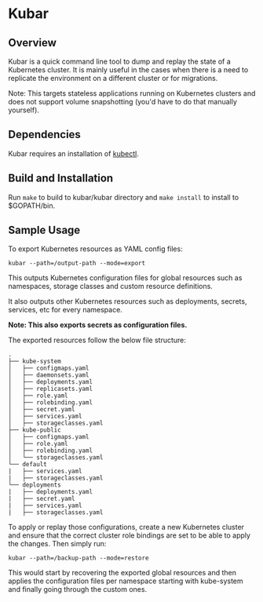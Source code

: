 # Kubar

## Overview

Kubar is a quick command line tool to dump and replay the state of a Kubernetes cluster. It is mainly useful in the cases when there is a need to replicate the environment on a different cluster or for migrations.

Note: This targets stateless applications running on Kubernetes clusters and does not support volume snapshotting (you'd have to do that manually yourself).

## Dependencies
Kubar requires an installation of [kubectl](https://kubernetes.io/docs/tasks/tools/install-kubectl/).

## Build and Installation

Run `make` to build to kubar/kubar directory and `make install` to install to $GOPATH/bin.

## Sample Usage

To export Kubernetes resources as YAML config files:

```
kubar --path=/output-path --mode=export
```

This outputs Kubernetes configuration files for global resources such as namespaces, storage classes and custom resource definitions.

It also outputs other Kubernetes resources such as deployments, secrets, services, etc for every namespace.

**Note: This also exports secrets as configuration files.**


The exported resources follow the below file structure:

```
.
├── kube-system
│   ├── configmaps.yaml
│   ├── daemonsets.yaml
│   ├── deployments.yaml
│   ├── replicasets.yaml
│   ├── role.yaml
│   ├── rolebinding.yaml
│   ├── secret.yaml
│   ├── services.yaml
│   ├── storageclasses.yaml
├── kube-public
│   ├── configmaps.yaml
│   ├── role.yaml
│   ├── rolebinding.yaml
│   └── storageclasses.yaml
└── default
|   ├── services.yaml
|   ├── storageclasses.yaml
└── deployments
|   ├── deployments.yaml
|   ├── secret.yaml
|   ├── services.yaml
|   ├── storageclasses.yaml

```

To apply or replay those configurations, create a new Kubernetes cluster and ensure that the correct cluster role bindings are set to be able to apply the changes. Then simply run:

```
kubar --path=/backup-path --mode=restore
```

This would start by recovering the exported global resources and then applies the configuration files per namespace starting with kube-system and finally going through the custom ones.